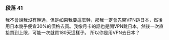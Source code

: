 ### 段落 41

我不會說我沒有幹過，但是如果我要這麼幹，那我一定會先開VPN跳日本，然後用日本幾乎便宜30%的價格去買。我像月卡的話也是開VPN跳日本，然後一次直接買到上限，可能一次就買180天這樣子。
所以你是用VPN去日本？